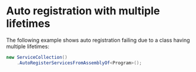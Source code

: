 # Auto registration with multiple lifetimes

The following example shows auto registration failing due to a class having multiple lifetimes:

```csharp { data-fiddle="B6t9qK" }
new ServiceCollection()
    .AutoRegisterServicesFromAssemblyOf<Program>();
```